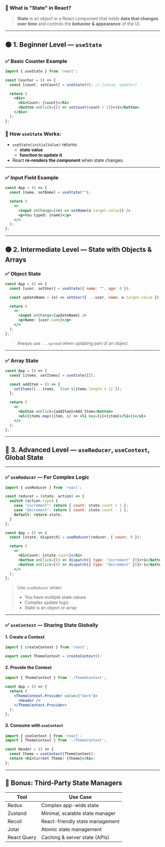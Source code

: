 

### 📘 What is "State" in React?

> **State** is an object in a React component that holds **data that changes over time** and controls the **behavior & appearance** of the UI.

---

## 🟢 1. Beginner Level — `useState`

### ✅ Basic Counter Example

```jsx
import { useState } from 'react';

const Counter = () => {
  const [count, setCount] = useState(0); // [value, updater]

  return (
    <div>
      <h1>Count: {count}</h1>
      <button onClick={() => setCount(count + 1)}>+1</button>
    </div>
  );
};
```

### 🧠 How `useState` Works:

- `useState(initialValue)` returns:
  - **state value**
  - **function to update it**
- React **re-renders the component** when state changes.

---

### ✅ Input Field Example

```jsx
const App = () => {
  const [name, setName] = useState("");

  return (
    <>
      <input onChange={(e) => setName(e.target.value)} />
      <p>You typed: {name}</p>
    </>
  );
};
```

---

## 🟡 2. Intermediate Level — State with Objects & Arrays

### ✅ Object State

```jsx
const App = () => {
  const [user, setUser] = useState({ name: "", age: 0 });

  const updateName = (e) => setUser({ ...user, name: e.target.value });

  return (
    <>
      <input onChange={updateName} />
      <p>Name: {user.name}</p>
    </>
  );
};
```

> Always use `...spread` when updating part of an object.

---

### ✅ Array State

```jsx
const App = () => {
  const [items, setItems] = useState([]);

  const addItem = () => {
    setItems([...items, `Item ${items.length + 1}`]);
  };

  return (
    <>
      <button onClick={addItem}>Add Item</button>
      <ul>{items.map((item, i) => <li key={i}>{item}</li>)}</ul>
    </>
  );
};
```

---

## 🔵 3. Advanced Level — `useReducer`, `useContext`, Global State

---

### ✅ `useReducer` — For Complex Logic

```jsx
import { useReducer } from 'react';

const reducer = (state, action) => {
  switch (action.type) {
    case "increment": return { count: state.count + 1 };
    case "decrement": return { count: state.count - 1 };
    default: return state;
  }
};

const App = () => {
  const [state, dispatch] = useReducer(reducer, { count: 0 });

  return (
    <>
      <h1>Count: {state.count}</h1>
      <button onClick={() => dispatch({ type: "increment" })}>+1</button>
      <button onClick={() => dispatch({ type: "decrement" })}>-1</button>
    </>
  );
};
```

> Use `useReducer` when:
> - You have multiple state values
> - Complex update logic
> - State is an object or array

---

### ✅ `useContext` — Sharing State Globally

#### 1. Create a Context

```jsx
import { createContext } from 'react';

export const ThemeContext = createContext();
```

#### 2. Provide the Context

```jsx
import { ThemeContext } from './ThemeContext';

const App = () => {
  return (
    <ThemeContext.Provider value={"dark"}>
      <Header />
    </ThemeContext.Provider>
  );
};
```

#### 3. Consume with `useContext`

```jsx
import { useContext } from 'react';
import { ThemeContext } from './ThemeContext';

const Header = () => {
  const theme = useContext(ThemeContext);
  return <h1>Current Theme: {theme}</h1>;
};
```

---

## 🧠 Bonus: Third-Party State Managers

| Tool        | Use Case                          |
|-------------|-----------------------------------|
| Redux       | Complex app-wide state            |
| Zustand     | Minimal, scalable state manager   |
| Recoil      | React-friendly state management   |
| Jotai       | Atomic state management           |
| React Query | Caching & server state (APIs)     |


